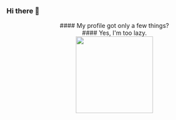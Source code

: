### Hi there 👋

<!--
**Roshanen/Roshanen** is a ✨ _special_ ✨ repository because its `README.md` (this file) appears on your GitHub profile.

Here are some ideas to get you started:

- 🔭 I’m currently working on ...
- 🌱 I’m currently learning ...
- 👯 I’m looking to collaborate on ...
- 🤔 I’m looking for help with ...
- 💬 Ask me about ...
- 📫 How to reach me: ...
- 😄 Pronouns: ...
- ⚡ Fun fact: ...

-->


<div align="center">
  #### My profile got only a few things? 
  <br>
#### Yes, I'm too lazy.
  <br>
  <a href="https://github.com/Roshanen">
    <img height="180em" src="https://github-readme-stats.vercel.app/api/top-langs/?username=Roshanen&langs_count=8&layout=compact&theme=tokyonight&border_radius=8" />
  </a>
</div>
